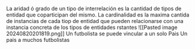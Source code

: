 La aridad ó grado de un tipo de interrelación es la cantidad de tipos de entidad que coparticipan del mismo.
La cardinalidad es la maxima cantida de instancias de cada tiop de entidad que pueden relacionarse con una instancia concreta de los tipos de entidades rstantes
![[Pasted image 20240820201819.png]]
Un futbolista se puede vincular a un solo Pais
Un pais a muchos futbolistas
